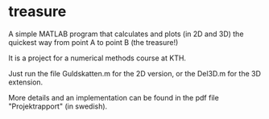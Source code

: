 # treasure
A simple MATLAB program that calculates and plots (in 2D and 3D) the quickest way from point A to point B (the treasure!)

It is a project for a numerical methods course at KTH.

Just run the file Guldskatten.m for the 2D version, or the Del3D.m for the 3D extension.

More details and an implementation can be found in the pdf file "Projektrapport" (in swedish).
